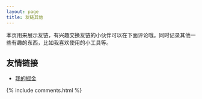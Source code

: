 ```yaml
---
layout: page
title: 友链其他 
---
```


本页用来展示友链，有兴趣交换友链的小伙伴可以在下面评论哦。同时记录其他一些有趣的东西，比如我喜欢使用的小工具等。

## 友情链接

+ [我的掘金](https://juejin.im/user/5d72393bf265da038f48312e)

{% include comments.html %}

